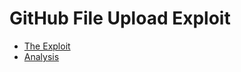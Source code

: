 # GitHub File Upload Exploit

- [The Exploit](GitHub_File_Upload_Exploit\The_Exploit.md)
- [Analysis](GitHub_File_Upload_Exploit\Analysis.md)